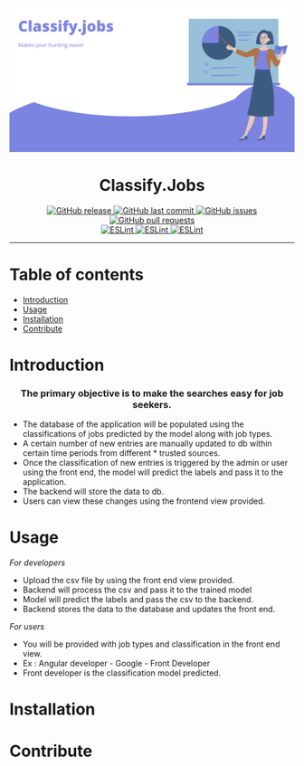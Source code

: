 ![](./assets/preview.png)
<h1 align="center"> Classify.Jobs</h1>

<p align="center">
  <a href="https://github.com/SandeepBalachandran/classify.jobs/releases/" target="_blank">
    <img alt="GitHub release" src="https://img.shields.io/github/v/release/SandeepBalachandran/classify.jobs?include_prereleases&style=flat-square">
  </a>

  <a href="https://github.com/SandeepBalachandran/classify.jobs/commits/master" target="_blank">
    <img src="https://img.shields.io/github/last-commit/SandeepBalachandran/classify.jobs?style=flat-square" alt="GitHub last commit">
  </a>

  <a href="https://github.com/SandeepBalachandran/classify.jobs/issues" target="_blank">
    <img src="https://img.shields.io/github/issues/SandeepBalachandran/classify.jobs?style=flat-square&color=red" alt="GitHub issues">
  </a>

  <a href="https://github.com/SandeepBalachandran/classify.jobs/pulls" target="_blank">
    <img src="https://img.shields.io/github/issues-pr/SandeepBalachandran/classify.jobs?style=flat-square&color=blue" alt="GitHub pull requests">
  </a>

  </br>

  <a href="https://standardjs.com" target="_blank">
    <img alt="ESLint" src="https://img.shields.io/badge/code_style-standard-brightgreen.svg?style=flat-square">
  </a>
  
  <a href="" target="_blank">
    <img alt="ESLint" src="https://img.shields.io/github/stars/SandeepBalachandran/classify.jobs">
  </a>
  
  <a href="" target="_blank">
    <img alt="ESLint" src="https://img.shields.io/github/forks/SandeepBalachandran/classify.jobs">
  </a>
  
</p>
<hr>

# Table of contents
- [Introduction](#introduction)
- [Usage](#usage)
- [Installation](#installation)
- [Contribute](#contribute)

# Introduction

<h3 align="center">The primary objective is to make the searches easy for job seekers. </h3>

- The database of the application will be populated using the classifications of jobs predicted by the model  along with job types. 
- A certain number of new entries are manually updated to db within certain time periods from different * trusted sources. 
- Once the classification of  new entries is triggered by the admin or user using the front end, the model will predict the labels and pass it to the application.
- The backend will store the data to db.  
- Users can view these changes using the frontend view provided.

# Usage
<i>For developers</i>

- Upload the csv file by  using the front end view provided.
- Backend will process the csv and pass it to the trained model
- Model will predict the labels and pass the csv to the backend.
- Backend stores the data to the database and updates the front end.


<i>For users</i>
- You will be provided with job types and classification in the front end view.
- Ex : Angular developer - Google - Front Developer
- Front developer is the classification model predicted.



# Installation



# Contribute
